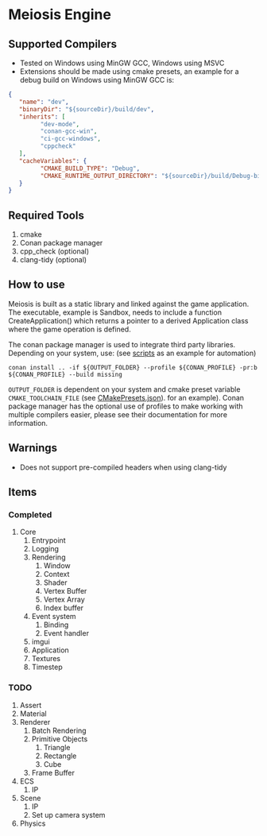 # Meiosis Engine

## Supported Compilers

* Tested on Windows using MinGW GCC, Windows using MSVC
* Extensions should be made using cmake presets, an example for a debug build on Windows using MinGW GCC is:

```json
{
   "name": "dev",
   "binaryDir": "${sourceDir}/build/dev",
   "inherits": [
         "dev-mode",
         "conan-gcc-win",
         "ci-gcc-windows",
         "cppcheck"
   ],
   "cacheVariables": {
         "CMAKE_BUILD_TYPE": "Debug",
         "CMAKE_RUNTIME_OUTPUT_DIRECTORY": "${sourceDir}/build/Debug-bin"
   }
}
```

## Required Tools

1. cmake
2. Conan package manager
3. cpp_check (optional)
4. clang-tidy (optional)

## How to use

Meiosis is built as a static library and linked against the game application. The executable, example is Sandbox, needs to include a function CreateApplication() which returns a pointer to a derived Application class where the game operation is defined.

The conan package manager is used to integrate third party libraries. Depending on your system, use: (see [scripts](scripts\conan_install.py) as an example for automation)

`conan install .. -if ${OUTPUT_FOLDER} --profile ${CONAN_PROFILE} -pr:b ${CONAN_PROFILE} --build missing`

 `OUTPUT_FOLDER` is dependent on your system and cmake preset variable `CMAKE_TOOLCHAIN_FILE` (see [CMakePresets.json](CmakePresets.json)). for an example). Conan package manager has the optional use of profiles to make working with multiple compilers easier, please see their documentation for more information.

## Warnings

* Does not support pre-compiled headers when using clang-tidy

## Items

### Completed

1. Core
   1. Entrypoint
   2. Logging
   3. Rendering
      1. Window
      2. Context
      3. Shader
      4. Vertex Buffer
      5. Vertex Array
      6. Index buffer
   4. Event system
      1. Binding
      2. Event handler
   5. imgui
   6. Application
   7. Textures
   8. Timestep

### TODO

1. Assert
2. Material
3. Renderer
   1. Batch Rendering
   2. Primitive Objects
      1. Triangle
      2. Rectangle
      3. Cube
   3. Frame Buffer
4. ECS
   1. IP
5. Scene
   1. IP
   2. Set up camera system
6. Physics
